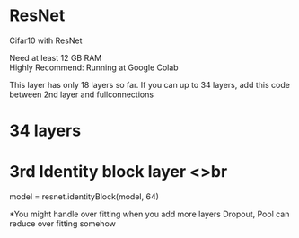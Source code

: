 # ResNet
Cifar10 with ResNet

Need at least 12 GB RAM <br>
Highly Recommend: Running at Google Colab <br>

This layer has only 18 layers so far.
If you can up to 34 layers, add this code between 2nd layer and fullconnections <br> 

# 34 layers <br>
# 3rd Identity block layer <>br
model = resnet.identityBlock(model, 64)
<br>

*You might handle over fitting when you add more layers
Dropout, Pool can reduce over fitting somehow
